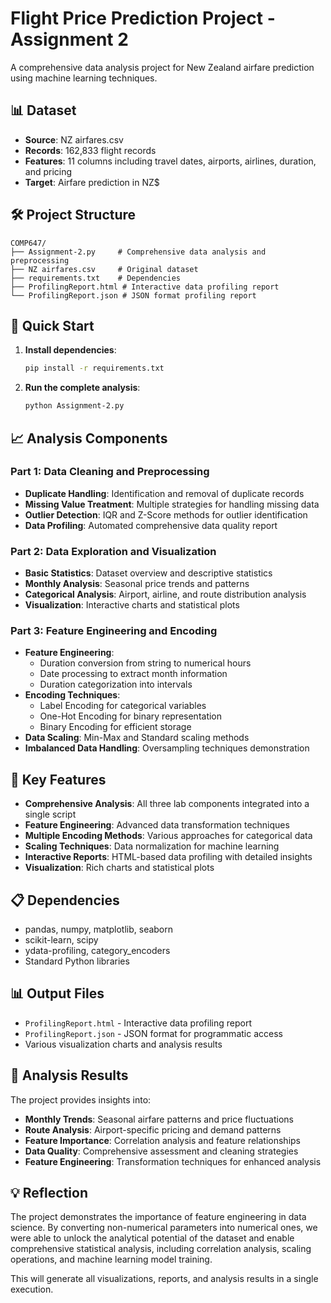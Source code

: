 # Flight Price Prediction Project - Assignment 2

A comprehensive data analysis project for New Zealand airfare prediction using machine learning techniques.

## 📊 Dataset

- **Source**: NZ airfares.csv
- **Records**: 162,833 flight records
- **Features**: 11 columns including travel dates, airports, airlines, duration, and pricing
- **Target**: Airfare prediction in NZ$

## 🛠️ Project Structure

```
COMP647/
├── Assignment-2.py     # Comprehensive data analysis and preprocessing
├── NZ airfares.csv     # Original dataset
├── requirements.txt    # Dependencies
├── ProfilingReport.html # Interactive data profiling report
└── ProfilingReport.json # JSON format profiling report
```

## 🚀 Quick Start

1. **Install dependencies**:
   ```bash
   pip install -r requirements.txt
   ```

2. **Run the complete analysis**:
   ```bash
   python Assignment-2.py
   ```

## 📈 Analysis Components

### Part 1: Data Cleaning and Preprocessing
- **Duplicate Handling**: Identification and removal of duplicate records
- **Missing Value Treatment**: Multiple strategies for handling missing data
- **Outlier Detection**: IQR and Z-Score methods for outlier identification
- **Data Profiling**: Automated comprehensive data quality report

### Part 2: Data Exploration and Visualization
- **Basic Statistics**: Dataset overview and descriptive statistics
- **Monthly Analysis**: Seasonal price trends and patterns
- **Categorical Analysis**: Airport, airline, and route distribution analysis
- **Visualization**: Interactive charts and statistical plots

### Part 3: Feature Engineering and Encoding
- **Feature Engineering**: 
  - Duration conversion from string to numerical hours
  - Date processing to extract month information
  - Duration categorization into intervals
- **Encoding Techniques**:
  - Label Encoding for categorical variables
  - One-Hot Encoding for binary representation
  - Binary Encoding for efficient storage
- **Data Scaling**: Min-Max and Standard scaling methods
- **Imbalanced Data Handling**: Oversampling techniques demonstration

## 🔧 Key Features

- **Comprehensive Analysis**: All three lab components integrated into a single script
- **Feature Engineering**: Advanced data transformation techniques
- **Multiple Encoding Methods**: Various approaches for categorical data
- **Scaling Techniques**: Data normalization for machine learning
- **Interactive Reports**: HTML-based data profiling with detailed insights
- **Visualization**: Rich charts and statistical plots

## 📋 Dependencies

- pandas, numpy, matplotlib, seaborn
- scikit-learn, scipy
- ydata-profiling, category_encoders
- Standard Python libraries

## 📊 Output Files

- `ProfilingReport.html` - Interactive data profiling report
- `ProfilingReport.json` - JSON format for programmatic access
- Various visualization charts and analysis results

## 🎯 Analysis Results

The project provides insights into:
- **Monthly Trends**: Seasonal airfare patterns and price fluctuations
- **Route Analysis**: Airport-specific pricing and demand patterns
- **Feature Importance**: Correlation analysis and feature relationships
- **Data Quality**: Comprehensive assessment and cleaning strategies
- **Feature Engineering**: Transformation techniques for enhanced analysis

## 💡 Reflection

The project demonstrates the importance of feature engineering in data science. By converting non-numerical parameters into numerical ones, we were able to unlock the analytical potential of the dataset and enable comprehensive statistical analysis, including correlation analysis, scaling operations, and machine learning model training.

This will generate all visualizations, reports, and analysis results in a single execution.